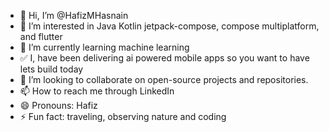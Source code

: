 - 👋 Hi, I’m @HafizMHasnain
- 👀 I’m interested in Java Kotlin jetpack-compose, compose multiplatform, and flutter
- 🌱 I’m currently learning machine learning
- ✅ I, have been delivering ai powered mobile apps so you want to have lets build today
- 💞️ I’m looking to collaborate on open-source projects and repositories.
- 📫 How to reach me through LinkedIn
- 😄 Pronouns: Hafiz
- ⚡ Fun fact: traveling, observing nature and coding 

<!---
HafizMHasnain/HafizMHasnain is a ✨ special ✨ repository because its `README.md` (this file) appears on your GitHub profile.
You can click the Preview link to take a look at your changes.
--->
